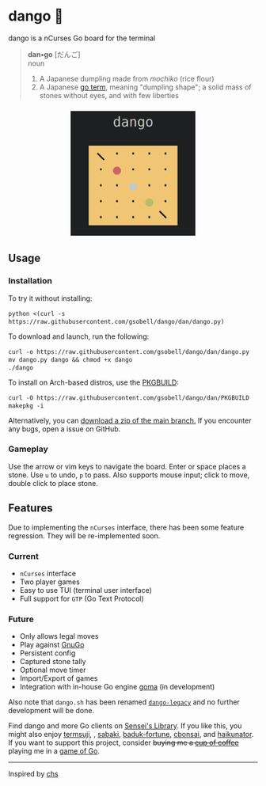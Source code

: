 # dango 🍡
dango is a nCurses Go board for the terminal

> **dan•go** [だんご]  
> noun
> 1. A Japanese dumpling made from *mochiko* (rice flour) 
> 2. A Japanese [go term](https://senseis.xmp.net/?Dango), meaning "dumpling shape";  a solid mass of stones without eyes, and with few liberties

<h3 align="center"><img src="https://github.com/gsobell/dango/blob/dan/resources/splash.png" width=50% height=50%></h3>


## Usage
### Installation
To try it without installing:
```shell
python <(curl -s https://raw.githubusercontent.com/gsobell/dango/dan/dango.py)
```

To download and launch, run the following:
```shell
curl -o https://raw.githubusercontent.com/gsobell/dango/dan/dango.py
mv dango.py dango && chmod +x dango
./dango
```

To install on Arch-based distros, use the [PKGBUILD](https://github.com/gsobell/dango/blob/dan/PKGBUILD):
```shell
curl -O https://raw.githubusercontent.com/gsobell/dango/dan/PKGBUILD
makepkg -i
```

Alternatively, you can [download a zip of the main branch.](https://github.com/gsobell/dango/archive/refs/heads/dan.zip)
If you encounter any bugs, open a issue on GitHub.

### Gameplay

Use the arrow or vim keys to navigate the board. Enter or space places a stone.
Use `u` to undo, `p` to pass.
Also supports mouse input; click to move, double click to place stone.

<!-- Two consecutive passes end the game. -->


## Features
Due to implementing the `nCurses` interface, there has been some feature regression. They will be re-implemented soon.
### Current
- `nCurses` interface
- Two player games
- Easy to use TUI (terminal user interface)
- Full support for `GTP` (Go Text Protocol)

### Future
- Only allows legal moves
- Play against [GnuGo](https://www.gnu.org/software/gnugo/)
- Persistent config
- Captured stone tally
- Optional move timer
- Import/Export of games
- Integration with in-house Go engine [goma](https://github.com/gsobell/goma) (in development)


Also note that `dango.sh` has been renamed [`dango-legacy`](https://github.com/gsobell/dango-legacy) and no further development will be done.

Find dango and more Go clients on [Sensei's Library](https://senseis.xmp.net/?GoClient).
If you like this, you might also enjoy [termsuji](https://github.com/lvank/termsuji), , [sabaki](https://github.com/SabakiHQ/Sabaki), [baduk-fortune](https://github.com/gsobell/baduk-fortune), [cbonsai](https://gitlab.com/jallbrit/cbonsai), and [haikunator](https://github.com/usmanbashir/haikunator).
If you want to support this project, consider ~~buying me a [cup of coffee](https://www.buymeacoffee.com/gsobell)~~ playing me in a [game of Go](https://online-go.com/player/1080938/).

***

Inspired by [chs](https://github.com/nickzuber/chs)
